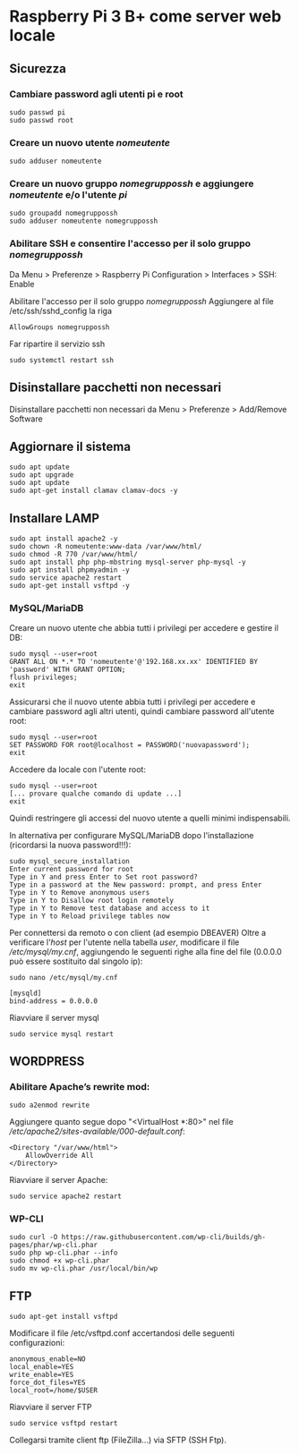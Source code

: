 # Raspberry Pi 3 B+ come server web locale
## Sicurezza
### Cambiare password agli utenti pi e root
```
sudo passwd pi
sudo passwd root
```
### Creare un nuovo utente *nomeutente*
```
sudo adduser nomeutente
```
### Creare un nuovo gruppo *nomegruppossh* e aggiungere *nomeutente* e/o l'utente *pi*
```
sudo groupadd nomegruppossh
sudo adduser nomeutente nomegruppossh
```
### Abilitare SSH e consentire l'accesso per il solo gruppo *nomegruppossh*
Da Menu > Preferenze > Raspberry Pi Configuration > Interfaces > SSH: Enable

Abilitare l'accesso per il solo gruppo *nomegruppossh*
Aggiungere al file /etc/ssh/sshd_config la riga
```
AllowGroups nomegruppossh
```
Far ripartire il servizio ssh
```
sudo systemctl restart ssh
```
## Disinstallare pacchetti non necessari
Disinstallare pacchetti non necessari da Menu > Preferenze > Add/Remove Software

## Aggiornare il sistema
```
sudo apt update
sudo apt upgrade
sudo apt update
sudo apt-get install clamav clamav-docs -y
```
## Installare LAMP
```
sudo apt install apache2 -y
sudo chown -R nomeutente:www-data /var/www/html/
sudo chmod -R 770 /var/www/html/
sudo apt install php php-mbstring mysql-server php-mysql -y
sudo apt install phpmyadmin -y
sudo service apache2 restart
sudo apt-get install vsftpd -y
```
### MySQL/MariaDB
Creare un nuovo utente che abbia tutti i privilegi per accedere e gestire il DB:
```
sudo mysql --user=root
GRANT ALL ON *.* TO 'nomeutente'@'192.168.xx.xx' IDENTIFIED BY 'password' WITH GRANT OPTION;
flush privileges;
exit
```
Assicurarsi che il nuovo utente abbia tutti i privilegi per accedere e cambiare password agli altri utenti, quindi cambiare password all'utente root:
```
sudo mysql --user=root
SET PASSWORD FOR root@localhost = PASSWORD('nuovapassword');
exit
```
Accedere da locale con l'utente root:
```
sudo mysql --user=root
[... provare qualche comando di update ...]
exit
```
Quindi restringere gli accessi del nuovo utente a quelli minimi indispensabili.

In alternativa per configurare MySQL/MariaDB dopo l'installazione (ricordarsi la nuova password!!!):
```
sudo mysql_secure_installation
Enter current password for root
Type in Y and press Enter to Set root password?
Type in a password at the New password: prompt, and press Enter
Type in Y to Remove anonymous users
Type in Y to Disallow root login remotely
Type in Y to Remove test database and access to it
Type in Y to Reload privilege tables now
```
Per connettersi da remoto o con client (ad esempio DBEAVER)
Oltre a verificare l'*host* per l'utente nella tabella *user*, modificare il file */etc/mysql/my.cnf*, aggiungendo le seguenti righe alla fine del file (0.0.0.0 può essere sostituito dal singolo ip):
```
sudo nano /etc/mysql/my.cnf

[mysqld]
bind-address = 0.0.0.0
```
Riavviare il server mysql
```
sudo service mysql restart
```
## WORDPRESS
###  Abilitare Apache’s rewrite mod:
```
sudo a2enmod rewrite
```
Aggiungere quanto segue dopo "<VirtualHost \*:80>" nel file */etc/apache2/sites-available/000-default.conf*:
```
<Directory "/var/www/html">
    AllowOverride All
</Directory>
```
Riavviare il server Apache:
```
sudo service apache2 restart
```
### WP-CLI
```
sudo curl -O https://raw.githubusercontent.com/wp-cli/builds/gh-pages/phar/wp-cli.phar
sudo php wp-cli.phar --info
sudo chmod +x wp-cli.phar
sudo mv wp-cli.phar /usr/local/bin/wp
```
## FTP
```
sudo apt-get install vsftpd
```
Modificare il file /etc/vsftpd.conf accertandosi delle seguenti configurazioni:
```
anonymous_enable=NO
local_enable=YES
write_enable=YES
force_dot_files=YES
local_root=/home/$USER
```
Riavviare il server FTP
```
sudo service vsftpd restart
```
Collegarsi tramite client ftp (FileZilla...) via SFTP (SSH Ftp).

